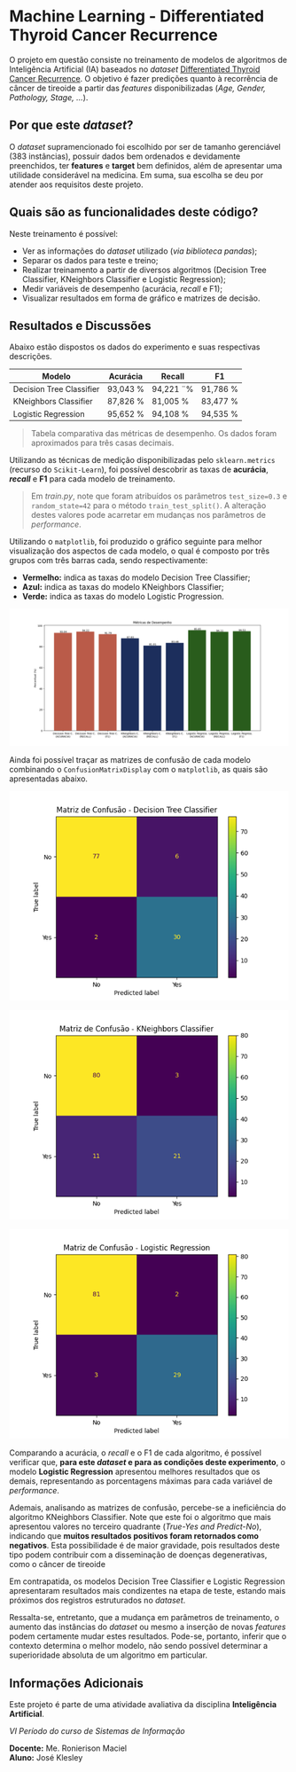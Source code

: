 # Machine Learning - Differentiated Thyroid Cancer Recurrence
O projeto em questão consiste no treinamento de modelos de algoritmos de Inteligência Artificial (IA) baseados no *dataset* [Differentiated Thyroid Cancer Recurrence](https://archive.ics.uci.edu/dataset/915/differentiated+thyroid+cancer+recurrence). O objetivo é fazer predições quanto à recorrência de câncer de tireoide a partir das *features* disponibilizadas (*Age, Gender, Pathology, Stage, ...*).

## Por que este *dataset*?
O *dataset* supramencionado foi escolhido por ser de tamanho gerenciável (383 instâncias), possuir dados bem ordenados e devidamente preenchidos, ter **features** e **target** bem definidos, além de apresentar uma utilidade considerável na medicina. Em suma, sua escolha se deu por atender aos requisitos deste projeto.

## Quais são as funcionalidades deste código?
Neste treinamento é possível:
* Ver as informações do *dataset* utilizado (*via biblioteca pandas*);
* Separar os dados para teste e treino;
* Realizar treinamento a partir de diversos algoritmos (Decision Tree Classifier, KNeighbors Classifier e Logistic Regression);
* Medir variáveis de desempenho (acurácia, *recall* e F1);
* Visualizar resultados em forma de gráfico e matrizes de decisão.


## Resultados e Discussões
Abaixo estão dispostos os dados do experimento e suas respectivas descrições.

| Modelo                   | Acurácia   | Recall    | F1       |
| ------------------------ | ---------- | --------- | -------- |
| Decision Tree Classifier | 93,043 %   | 94,221 ¨% | 91,786 % |
| KNeighbors Classifier    | 87,826 %   | 81,005 %  | 83,477 % |
| Logistic Regression      | 95,652 %   | 94,108 %  | 94,535 % |

> Tabela comparativa das métricas de desempenho. Os dados foram aproximados para três casas decimais.

Utilizando as técnicas de medição disponibilizadas pelo `sklearn.metrics` (recurso do `Scikit-Learn`), foi possível descobrir as taxas de **acurácia**, ***recall*** e **F1** para cada modelo de treinamento.
> Em *train.py*, note que foram atribuídos os parâmetros `test_size=0.3` e `random_state=42` para o método `train_test_split()`. A alteração destes valores pode acarretar em mudanças nos parâmetros de *performance*.

Utilizando o `matplotlib`, foi produzido o gráfico seguinte para melhor visualização dos aspectos de cada modelo, o qual é composto por três grupos com três barras cada, sendo respectivamente:
* **Vermelho:** indica as taxas do modelo Decision Tree Classifier;
* **Azul:** indica as taxas do modelo KNeighbors Classifier;
* **Verde:** indica as taxas do modelo Logistic Progression.

![Gráfico comparativo de métricas de desempenho para os três algoritmos](/assets/bar-graphic-comparing-scores.png)

Ainda foi possível traçar as matrizes de confusão de cada modelo combinando o `ConfusionMatrixDisplay` com o `matplotlib`, as quais são apresentadas abaixo.

![Gráfico comparativo de métricas de desempenho para os três algoritmos](/assets/cm-decision-tree-classifier.png)

![Gráfico comparativo de métricas de desempenho para os três algoritmos](/assets/cm-kneighbors-classifier.png)

![Gráfico comparativo de métricas de desempenho para os três algoritmos](/assets/cm-logistic-regression.png)

Comparando a acurácia, o *recall* e o F1 de cada algoritmo, é possível verificar que, **para este *dataset* e para as condições deste experimento**, o modelo **Logistic Regression** apresentou melhores resultados que os demais, representando as porcentagens máximas para cada variável de *performance*.

Ademais, analisando as matrizes de confusão, percebe-se a ineficiência do algoritmo KNeighbors Classifier. Note que este foi o algoritmo que mais apresentou valores no terceiro quadrante (*True-Yes and Predict-No*), indicando que **muitos resultados positivos foram retornados como negativos**. Esta possibilidade é de maior gravidade, pois resultados deste tipo podem contribuir com a disseminação de doenças degenerativas, como o câncer de tireoide

Em contrapatida, os modelos Decision Tree Classifier e Logistic Regression apresentaram resultados mais condizentes na etapa de teste, estando mais próximos dos registros estruturados no *dataset*. 

Ressalta-se, entretanto, que a mudança em parâmetros de treinamento, o aumento das instâncias do *dataset* ou mesmo a inserção de novas *features* podem certamente mudar estes resultados. Pode-se, portanto, inferir que o contexto determina o melhor modelo, não sendo possível determinar a superioridade absoluta de um algoritmo em particular.

## Informações Adicionais
Este projeto é parte de uma atividade avaliativa da disciplina **Inteligência Artificial**. <br>

*VI Período do curso de Sistemas de Informação* <br>

**Docente:** Me. Ronierison Maciel <br>
**Aluno:** José Klesley <br>
